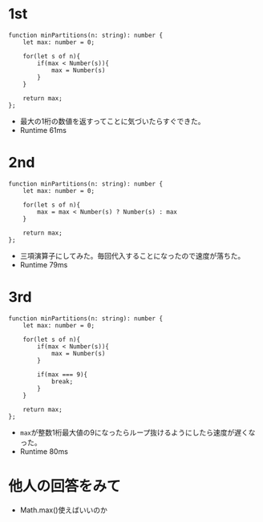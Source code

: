 # 1st
```
function minPartitions(n: string): number {
    let max: number = 0;

    for(let s of n){
        if(max < Number(s)){
            max = Number(s)
        }
    }

    return max;
};
```

- 最大の1桁の数値を返すってことに気づいたらすぐできた。
- Runtime 61ms

# 2nd
```
function minPartitions(n: string): number {
    let max: number = 0;

    for(let s of n){
        max = max < Number(s) ? Number(s) : max
    }

    return max;
};
```

- 三項演算子にしてみた。毎回代入することになったので速度が落ちた。
- Runtime 79ms

# 3rd
```
function minPartitions(n: string): number {
    let max: number = 0;

    for(let s of n){
        if(max < Number(s)){
            max = Number(s)
        }

        if(max === 9){
            break;
        }
    }

    return max;
};
```

- `max`が整数1桁最大値の9になったらループ抜けるようにしたら速度が遅くなった。
- Runtime 80ms

# 他人の回答をみて

- Math.max()使えばいいのか
